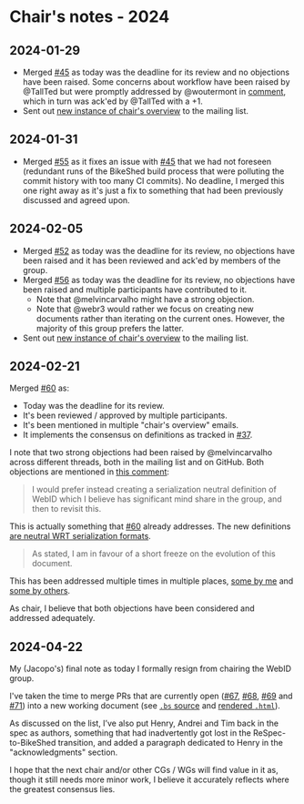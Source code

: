 
# Chair's notes - 2024

## 2024-01-29

- Merged [#45][20240129_1] as today was the deadline for its review and no
  objections have been raised. Some concerns about workflow have been raised
  by @TallTed but were promptly addressed by @woutermont in
  [comment][20240129_2], which in turn was ack'ed by @TallTed with a +1.
- Sent out [new instance of chair's overview][20240129_3] to the mailing list.
  
[20240129_1]: https://github.com/w3c/WebID/pull/45
[20240129_2]: https://github.com/w3c/WebID/pull/45#issuecomment-1907606710
[20240129_3]: https://lists.w3.org/Archives/Public/public-webid/2024Jan/0041.html

## 2024-01-31

- Merged [#55][20240131_1] as it fixes an issue with [#45][20240129_1] that we
  had not foreseen (redundant runs of the BikeShed build process that were 
  polluting the commit history with too many CI commits). No deadline, I merged
  this one right away as it's just a fix to something that had been previously
  discussed and agreed upon.

[20240131_1]: https://github.com/w3c/WebID/pull/55

## 2024-02-05

- Merged [#52][20240205_1] as today was the deadline for its review, no
  objections have been raised and it has been reviewed and ack'ed by members of
  the group.
- Merged [#56][20240205_2] as today was the deadline for its review, no
  objections have been raised and multiple participants have contributed to it.
    - Note that @melvincarvalho might have a strong objection.
    - Note that @webr3 would rather we focus on creating new documents rather
      than iterating on the current ones. However, the majority of this group
      prefers the latter.
- Sent out [new instance of chair's overview][20240205_3] to the mailing list.

[20240205_1]: https://github.com/w3c/WebID/pull/52
[20240205_2]: https://github.com/w3c/WebID/pull/56
[20240205_3]: https://lists.w3.org/Archives/Public/public-webid/2024Feb/0004.html

## 2024-02-21

Merged [#60][20240221_1] as:
  
- Today was the deadline for its review.
- It's been reviewed / approved by multiple participants.
- It's been mentioned in multiple "chair's overview" emails.
- It implements the consensus on definitions as tracked in [#37][20240221_2].

I note that two strong objections had been raised by @melvincarvalho across
different threads, both in the mailing list and on GitHub. Both objections are
mentioned in [this comment][20240221_3]:

> I would prefer instead creating a serialization neutral definition of WebID
> which I believe has significant mind share in the group, and then to revisit
> this.

This is actually something that [#60][20240221_1] already addresses. The new
definitions [are neutral WRT serialization formats][20240221_4].

> As stated, I am in favour of a short freeze on the evolution of this document.

This has been addressed multiple times in multiple places,
[some by me][20240221_5] and [some by others][20240221_6].

As chair, I believe that both objections have been considered and addressed
adequately.

[20240221_1]: https://github.com/w3c/WebID/pull/60
[20240221_2]: https://github.com/w3c/WebID/issues/37
[20240221_3]: https://github.com/w3c/WebID/pull/60#issuecomment-1931572536
[20240221_4]: https://github.com/w3c/WebID/pull/60/files#diff-274f5e91238718e44b429797b66dcdc21e2d576ae2e0e769f0279840e5196945R195
[20240221_5]: https://github.com/w3c/WebID/issues/58#issuecomment-1925809369
[20240221_6]: https://github.com/w3c/WebID/issues/41#issue-2079076941

## 2024-04-22

My (Jacopo's) final note as today I formally resign from chairing the WebID
group.

I've taken the time to merge PRs that are currently open ([#67][20240422_1],
[#68][20240422_2], [#69][20240422_3] and [#71][20240422_4]) into a new working
document (see [`.bs` source][20240422_5] and [rendered `.html`][20240422_6]).

As discussed on the list, I’ve also put Henry, Andrei and Tim back in the spec
as authors, something that had inadvertently got lost in the ReSpec-to-BikeShed
transition, and added a paragraph dedicated to Henry in the "acknowledgments"
section.

I hope that the next chair and/or other CGs / WGs will find value in it as,
though it still needs more minor work, I believe it accurately reflects where
the greatest consensus lies.

[20240422_1]: https://github.com/w3c/WebID/pull/67
[20240422_2]: https://github.com/w3c/WebID/pull/68
[20240422_3]: https://github.com/w3c/WebID/pull/69
[20240422_4]: https://github.com/w3c/WebID/pull/71
[20240422_5]: ../working_documents/webid-core-jacopo-20240422.bs
[20240422_6]: ../working_documents/webid-core-jacopo-20240422.html
